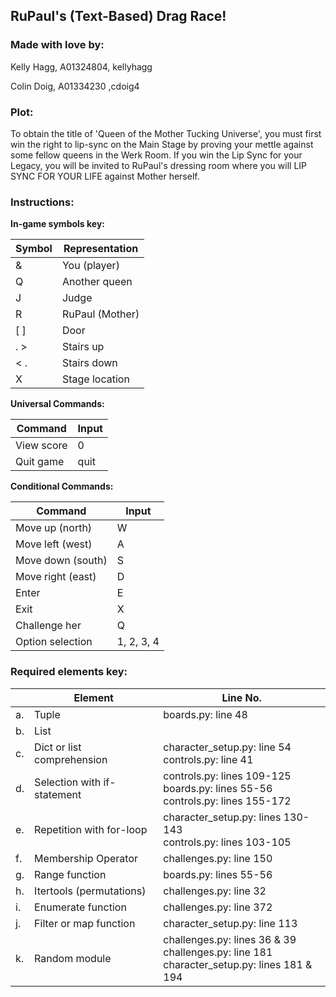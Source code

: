 ## RuPaul's (Text-Based) Drag Race!

### Made with love by:
Kelly Hagg, A01324804, kellyhagg

Colin Doig, A01334230 ,cdoig4

### Plot:
To obtain the title of 'Queen of the Mother Tucking Universe', you must
first win the 
right to lip-sync on the Main Stage by proving your
mettle against some fellow 
queens in the Werk Room. If you win the Lip Sync for
your Legacy, you will be 
invited to RuPaul's dressing room where you will LIP SYNC FOR YOUR LIFE
against Mother herself.


### Instructions:
**In-game symbols key:**

| Symbol | Representation  |
|--------|-----------------|
| &      | You (player)    |                
| Q      | Another queen   |
| J      | Judge           |
| R      | RuPaul (Mother) |
| [ ]    | Door            |
| . >    | Stairs up       |
| < .    | Stairs down     |
| X      | Stage location  |


**Universal Commands:**

| Command    | Input |
|------------|-------|
| View score | 0     |
| Quit game  | quit  |

**Conditional Commands:**

| Command           | Input      |
|-------------------|------------|
| Move up (north)   | W          |
| Move left (west)  | A          |
| Move down (south) | S          |
| Move right (east) | D          |
| Enter             | E          |
| Exit              | X          |
| Challenge her     | Q          |
| Option selection  | 1, 2, 3, 4 |


### Required elements key:
|     | Element                     | Line No.                                                                                         |
|-----|-----------------------------|--------------------------------------------------------------------------------------------------|
| a.  | Tuple                       | boards.py: line 48                                                                               |
| b.  | List                        |                                                                                                  |
| c.  | Dict or list comprehension  | character_setup.py: line 54<br/>controls.py: line 41                                             |
| d.  | Selection with if-statement | controls.py: lines 109-125<br/>boards.py: lines 55-56  <br/>controls.py: lines 155-172           |
| e.  | Repetition with for-loop    | character_setup.py: lines 130-143<br/>controls.py: lines 103-105                                 |
| f.  | Membership Operator         | challenges.py: line 150                                                                          |
| g.  | Range function              | boards.py: lines 55-56                                                                           |
| h.  | Itertools (permutations)    | challenges.py: line 32                                                                           |
| i.  | Enumerate function          | challenges.py: line 372                                                                          |
| j.  | Filter or map function      | character_setup.py: line 113                                                                     |
| k.  | Random module               | challenges.py: lines 36 & 39<br/>challenges.py: line 181<br/>character_setup.py: lines 181 & 194 |

